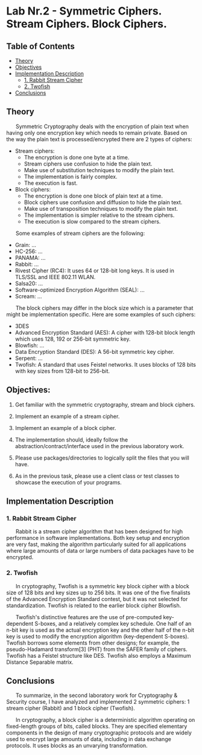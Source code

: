 # Lab Nr.2 - Symmetric Ciphers. Stream Ciphers. Block Ciphers.

## Table of Contents

* [Theory](#theory)
* [Objectives](#objectives)
* [Implementation Description](#implementation-description)
    * [1. Rabbit Stream Cipher](#1-rabbit-stream-cipher)
    * [2. Twofish](#2-twofish)
* [Conclusions](#conclusions)

## Theory

&ensp;&ensp;&ensp; Symmetric Cryptography deals with the encryption of plain text when having only one encryption key which needs to remain private. Based on the way the plain text is processed/encrypted there are 2 types of ciphers:
- Stream ciphers:
    - The encryption is done one byte at a time.
    - Stream ciphers use confusion to hide the plain text.
    - Make use of substitution techniques to modify the plain text.
    - The implementation is fairly complex.
    - The execution is fast.
- Block ciphers:
    - The encryption is done one block of plain text at a time.
    - Block ciphers use confusion and diffusion to hide the plain text.
    - Make use of transposition techniques to modify the plain text.
    - The implementation is simpler relative to the stream ciphers.
    - The execution is slow compared to the stream ciphers.

&ensp;&ensp;&ensp; Some examples of stream ciphers are the following:
- Grain: ...
- HC-256: ...
- PANAMA: ...
- Rabbit: ...
- Rivest Cipher (RC4): It uses 64 or 128-bit long keys. It is used in TLS/SSL and IEEE 802.11 WLAN.
- Salsa20: ...
- Software-optimized Encryption Algorithm (SEAL): ...
- Scream: ...

&ensp;&ensp;&ensp; The block ciphers may differ in the block size which is a parameter that might be implementation specific. Here are some examples of such ciphers:
- 3DES
- Advanced Encryption Standard (AES): A cipher with 128-bit block length which uses 128, 192 or 256-bit symmetric key.
- Blowfish: ...
- Data Encryption Standard (DES): A 56-bit symmetric key cipher.
- Serpent: ...
- Twofish: A standard that uses Feistel networks. It uses blocks of 128 bits with key sizes from 128-bit to 256-bit.


## Objectives:

1. Get familiar with the symmetric cryptography, stream and block ciphers.

2. Implement an example of a stream cipher.

3. Implement an example of a block cipher.

4. The implementation should, ideally follow the abstraction/contract/interface used in the previous laboratory work.

5. Please use packages/directories to logically split the files that you will have.

6. As in the previous task, please use a client class or test classes to showcase the execution of your programs.


## Implementation Description

### 1. Rabbit Stream Cipher
&ensp;&ensp;&ensp; Rabbit is a stream cipher algorithm that has been designed for high performance in software implementations. Both key setup and encryption are very fast, making the algorithm particularly suited for all applications where large amounts of data or large numbers of data packages have to be encrypted.



### 2. Twofish
&ensp;&ensp;&ensp; In cryptography, Twofish is a symmetric key block cipher with a block size of 128 bits and key sizes up to 256 bits. It was one of the five finalists of the Advanced Encryption Standard contest, but it was not selected for standardization. Twofish is related to the earlier block cipher Blowfish.

&ensp;&ensp;&ensp; Twofish's distinctive features are the use of pre-computed key-dependent S-boxes, and a relatively complex key schedule. One half of an n-bit key is used as the actual encryption key and the other half of the n-bit key is used to modify the encryption algorithm (key-dependent S-boxes). Twofish borrows some elements from other designs; for example, the pseudo-Hadamard transform[3] (PHT) from the SAFER family of ciphers. Twofish has a Feistel structure like DES. Twofish also employs a Maximum Distance Separable matrix.


## Conclusions
&ensp;&ensp;&ensp; To summarize, in the second laboratory work for Cryptography & Security course, I have analyzed and implemented 2 symmetric ciphers: 1 stream cipher (Rabbit) and 1 block cipher (Twofish).

&ensp;&ensp;&ensp; In cryptography, a block cipher is a deterministic algorithm operating on fixed-length groups of bits, called blocks. They are specified elementary components in the design of many cryptographic protocols and are widely used to encrypt large amounts of data, including in data exchange protocols. It uses blocks as an unvarying transformation.
